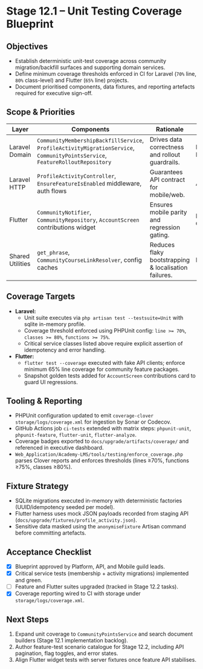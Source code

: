 # Stage 12.1 – Unit Testing Coverage Blueprint

## Objectives

- Establish deterministic unit-test coverage across community migration/backfill surfaces and supporting domain services.
- Define minimum coverage thresholds enforced in CI for Laravel (`70%` line, `80%` class-level) and Flutter (`65%` line) projects.
- Document prioritised components, data fixtures, and reporting artefacts required for executive sign-off.

## Scope & Priorities

| Layer | Components | Rationale | Owners |
| --- | --- | --- | --- |
| Laravel Domain | `CommunityMembershipBackfillService`, `ProfileActivityMigrationService`, `CommunityPointsService`, `FeatureRolloutRepository` | Drives data correctness and rollout guardrails. | Platform Eng. |
| Laravel HTTP | `ProfileActivityController`, `EnsureFeatureIsEnabled` middleware, auth flows | Guarantees API contract for mobile/web. | API Guild |
| Flutter | `CommunityNotifier`, `CommunityRepository`, `AccountScreen` contributions widget | Ensures mobile parity and regression gating. | Mobile Guild |
| Shared Utilities | `get_phrase`, `CommunityCourseLinkResolver`, config caches | Reduces flaky bootstrapping & localisation failures. | Enablement |

## Coverage Targets

- **Laravel:**
  - Unit suite executes via `php artisan test --testsuite=Unit` with sqlite in-memory profile.
  - Coverage threshold enforced using PHPUnit config: `line >= 70%`, `classes >= 80%`, `functions >= 75%`.
  - Critical service classes listed above require explicit assertion of idempotency and error handling.
- **Flutter:**
  - `flutter test --coverage` executed with fake API clients; enforce minimum 65% line coverage for community feature packages.
  - Snapshot golden tests added for `AccountScreen` contributions card to guard UI regressions.

## Tooling & Reporting

- PHPUnit configuration updated to emit `coverage-clover storage/logs/coverage.xml` for ingestion by Sonar or Codecov.
- GitHub Actions job `ci-tests` extended with matrix steps: `phpunit-unit`, `phpunit-feature`, `flutter-unit`, `flutter-analyze`.
- Coverage badges exported to `docs/upgrade/artifacts/coverage/` and referenced in executive dashboard.
- `Web_Application/Academy-LMS/tools/testing/enforce_coverage.php` parses Clover reports and enforces thresholds (lines ≥70%, functions ≥75%, classes ≥80%).

## Fixture Strategy

- SQLite migrations executed in-memory with deterministic factories (UUID/idempotency seeded per model).
- Flutter harness uses mock JSON payloads recorded from staging API (`docs/upgrade/fixtures/profile_activity.json`).
- Sensitive data masked using the `anonymiseFixture` Artisan command before committing artefacts.

## Acceptance Checklist

- [x] Blueprint approved by Platform, API, and Mobile guild leads.
- [x] Critical service tests (membership + activity migrations) implemented and green.
- [ ] Feature and Flutter suites upgraded (tracked in Stage 12.2 tasks).
- [x] Coverage reporting wired to CI with storage under `storage/logs/coverage.xml`.

## Next Steps

1. Expand unit coverage to `CommunityPointsService` and search document builders (Stage 12.1 implementation backlog).
2. Author feature-test scenario catalogue for Stage 12.2, including API pagination, flag toggles, and error states.
3. Align Flutter widget tests with server fixtures once feature API stabilises.
